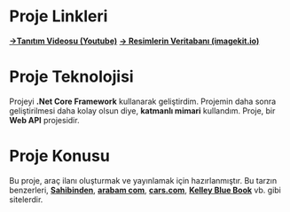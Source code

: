 # Proje Linkleri
**[->Tanıtım Videosu (Youtube)](https://youtu.be/RowQ7TEfxnk)**
**[-> Resimlerin Veritabanı (imagekit.io)](https://imagekit.io/)**


# Proje Teknolojisi
Projeyi **.Net Core Framework** kullanarak geliştirdim. Projemin daha sonra geliştirilmesi daha kolay olsun diye, **katmanlı mimari** kullandım. Proje, bir **Web API** projesidir.  

# Proje Konusu
Bu proje, araç ilanı oluşturmak ve yayınlamak için hazırlanmıştır. Bu tarzın benzerleri, **[Sahibinden](https://www.sahibinden.com/)**, **[arabam com](https://www.arabam.com/)**, **[cars.com](https://cars.com/)**, **[Kelley Blue Book](https://www.kbb.com/)** vb. gibi sitelerdir.     

